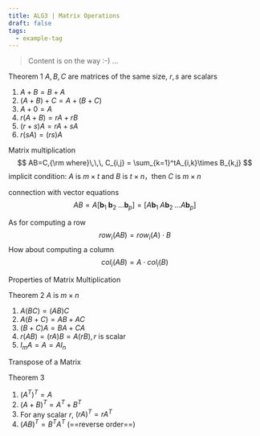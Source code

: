 ```yaml
---
title: ALG3 | Matrix Operations
draft: false
tags:
  - example-tag
---
```

> Content is on the way :-) ...



Theorem 1
$A,B,C$ are matrices of the same size, $r,s$ are scalars
1. $A+B=B+A$
2. $(A+B)+C=A+(B+C)$
3. $A+0=A$
4. $r(A+B)=rA+rB$
5. $(r+s)A=rA+sA$
6. $r(sA)=(rs)A$

Matrix multiplication
$$
AB=C,{\rm where}\,\,\, C_{i,j} = \sum_{k=1}^tA_{i,k}\times B_{k,j}
$$
implicit condition: $A$ is $m\times t$ and $B$ is $t\times n$，then $C$ is $m\times n$

connection with vector equations
$$
AB=A[\boldsymbol b_1\;\boldsymbol b_2\; ... \boldsymbol b_p] = [A\boldsymbol b_1\;A\boldsymbol b_2\; ... A\boldsymbol b_p]
$$

As for computing a row
$$
row_i(AB) = row_i(A)\cdot B
$$
How about computing a column
$$
col_i(AB) = A\cdot col_i(B)
$$

Properties of Matrix Multiplication

Theorem 2
$A$ is $m\times n$
1. $A(BC) = (AB)C$
2. $A(B +C) = AB+AC$
3. $(B+C)A=BA + CA$
4. $r(AB) = (rA)B=A(rB), r$ is scalar
5. $I_mA=A=AI_n$



Transpose of a Matrix

Theorem 3
1. $(A^T)^T = A$
2. $(A+B)^T = A^T + B^T$
3. For any scalar $r$, $(rA)^T = rA^T$
4. $(AB)^T = B^TA^T$ (==reverse order==)


